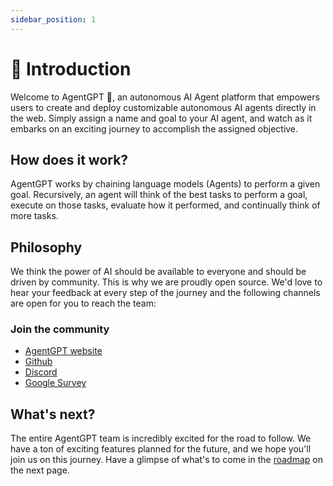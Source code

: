 ```yaml
---
sidebar_position: 1
---
```


# 🤖 Introduction
Welcome to AgentGPT 👋, an autonomous AI Agent platform that empowers users to create and deploy customizable autonomous AI agents directly in the web.
Simply assign a name and goal to your AI agent, and watch as it embarks on an exciting journey to accomplish the assigned objective.

## How does it work?
AgentGPT works by chaining language models (Agents) to perform a given goal.
Recursively, an agent will think of the best tasks to perform a goal, execute on those tasks, evaluate how it performed, and continually think of more tasks.

## Philosophy
We think the power of AI should be available to everyone and should be driven by community.
This is why we are proudly open source. We'd love to hear your feedback at every step of the journey and the following channels are open for you to reach the team:

### Join the community
- [AgentGPT website](https://agentgpt.reworkd.ai/)
- [Github](https://github.com/reworkd/AgentGPT)
- [Discord](https://discord.gg/jdSBAnmdnY)
- [Google Survey](https://forms.gle/fjCo72hiYWZydJa1A)

## What's next?
The entire AgentGPT team is incredibly excited for the road to follow.
We have a ton of exciting features planned for the future, and we hope you'll join us on this journey.
Have a glimpse of what's to come in the [roadmap](/docs/roadmap) on the next page.
